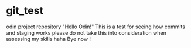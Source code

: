 # git_test
odin project repository
"Hello Odin!"
This is a test for seeing how commits and staging works
please do not take this into consideration when assessing my skills haha
Bye now !
